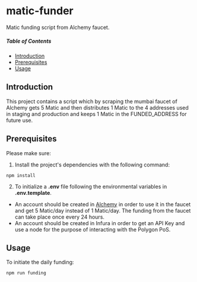 # matic-funder
Matic funding script from Alchemy faucet.

##### Table of Contents  
- [Introduction](#introduction)
- [Prerequisites](#prerequisites)  
- [Usage](#usage)

## Introduction
This project contains a script which by scraping the mumbai faucet of Alchemy gets 5 Matic and then distributes 1 Matic to the 4 addresses used in staging and production and keeps 1 Matic in the FUNDED_ADDRESS for future use.


## Prerequisites

Please make sure:
1) Install the project's dependencies with the following command:

```
npm install
```

2) To initialize a **.env** file following the environmental variables in **.env.template**. 

- An account should be created in [Alchemy](https://www.alchemy.com) in order to use it in the faucet and get 5 Matic/day instead of 1 Matic/day. The funding from the faucet can take place once every 24 hours.
- An account should be created in Infura in order to get an API Key and use a node for the purpose of interacting with the Polygon PoS.


## Usage

To initiate the daily funding: 
```
npm run funding
```